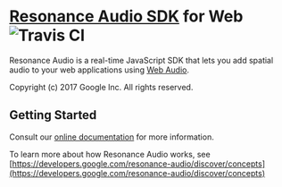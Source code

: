 # [Resonance Audio SDK](//developers.google.com/resonance-audio) for Web ![Travis CI](https://travis-ci.org/resonance-audio/resonance-audio-web-sdk.svg?branch=master)

Resonance Audio is a real-time JavaScript SDK that lets you add spatial audio to your web applications using [Web Audio](//developer.mozilla.org/en-US/docs/Web/API/Web_Audio_API).

Copyright (c) 2017 Google Inc. All rights reserved.

## Getting Started

Consult our [online documentation](//developers.google.com/resonance-audio/develop/web/getting-started) for more information.

To learn more about how Resonance Audio works, see
[https://developers.google.com/resonance-audio/discover/concepts](https://developers.google.com/resonance-audio/discover/concepts)
